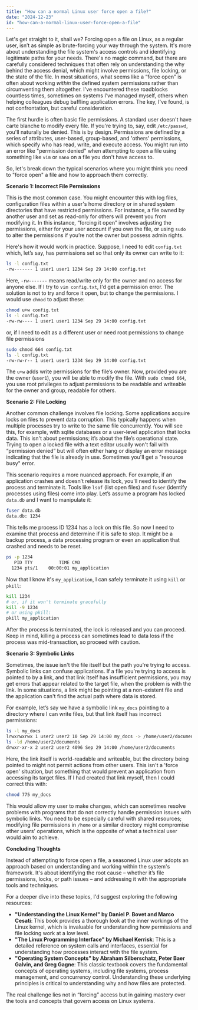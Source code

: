 ```yaml
---
title: "How can a normal Linux user force open a file?"
date: "2024-12-23"
id: "how-can-a-normal-linux-user-force-open-a-file"
---
```


Let's get straight to it, shall we? Forcing open a file on Linux, as a regular user, isn’t as simple as brute-forcing your way through the system. It's more about understanding the file system's access controls and identifying legitimate paths for your needs. There's no magic command, but there are carefully considered techniques that often rely on understanding the why behind the access denial, which might involve permissions, file locking, or the state of the file. In most situations, what seems like a “force open” is often about working *within* the defined system permissions rather than circumventing them altogether. I've encountered these roadblocks countless times, sometimes on systems I’ve managed myself, others when helping colleagues debug baffling application errors. The key, I've found, is not confrontation, but careful consideration.

The first hurdle is often basic file permissions. A standard user doesn't have carte blanche to modify every file. If you're trying to, say, edit `/etc/passwd`, you'll naturally be denied. This is by design. Permissions are defined by a series of attributes, user-based, group-based, and 'others' permissions, which specify who has read, write, and execute access. You might run into an error like "permission denied" when attempting to open a file using something like `vim` or `nano` on a file you don't have access to.

So, let's break down the typical scenarios where you might think you need to "force open" a file and how to approach them correctly.

**Scenario 1: Incorrect File Permissions**

This is the most common case. You might encounter this with log files, configuration files within a user's home directory or in shared system directories that have restricted permissions. For instance, a file owned by another user and set as read-only for others will prevent you from modifying it. In this instance, “forcing it open” involves adjusting the permissions, either for your user account if you own the file, or using `sudo` to alter the permissions if you’re not the owner but possess admin rights.

Here's how it would work in practice. Suppose, I need to edit `config.txt` which, let’s say, has permissions set so that only its owner can write to it:

```bash
ls -l config.txt
-rw------- 1 user1 user1 1234 Sep 29 14:00 config.txt
```

Here, `-rw-------` means read/write only for the owner and no access for anyone else. If I try to `vim config.txt`, I'd get a permission error. The solution is not to try and force it open, but to change the permissions. I would use `chmod` to adjust these:

```bash
chmod u+w config.txt
ls -l config.txt
-rw-rw---- 1 user1 user1 1234 Sep 29 14:00 config.txt
```
or, if I need to edit as a different user or need root permissions to change file permissions

```bash
sudo chmod 664 config.txt
ls -l config.txt
-rw-rw-r-- 1 user1 user1 1234 Sep 29 14:00 config.txt
```

The `u+w` adds write permissions for the file’s owner. Now, provided you are the owner (`user1`), you will be able to modify the file. With `sudo chmod 664`, you use root privileges to adjust permissions to be readable and writeable for the owner and group, readable for others.

**Scenario 2: File Locking**

Another common challenge involves file locking. Some applications acquire locks on files to prevent data corruption. This typically happens when multiple processes try to write to the same file concurrently. You will see this, for example, with sqlite databases or a user-level application that locks data. This isn't about permissions; it’s about the file’s operational state. Trying to open a locked file with a text editor usually won't fail with “permission denied” but will often either hang or display an error message indicating that the file is already in use. Sometimes you'll get a "resource busy" error.

This scenario requires a more nuanced approach. For example, if an application crashes and doesn’t release its lock, you'll need to identify the process and terminate it. Tools like `lsof` (list open files) and `fuser` (identify processes using files) come into play. Let’s assume a program has locked `data.db` and I want to manipulate it:

```bash
fuser data.db
data.db: 1234
```
This tells me process ID 1234 has a lock on this file. So now I need to examine that process and determine if it is safe to stop. It might be a backup process, a data processing program or even an application that crashed and needs to be reset.

```bash
ps -p 1234
   PID TTY          TIME CMD
  1234 pts/1    00:00:01 my_application
```
Now that I know it's `my_application`, I can safely terminate it using `kill` or `pkill`:

```bash
kill 1234
# or, if it won't terminate gracefully
kill -9 1234
# or using pkill:
pkill my_application
```
After the process is terminated, the lock is released and you can proceed. Keep in mind, killing a process can sometimes lead to data loss if the process was mid-transaction, so proceed with caution.

**Scenario 3: Symbolic Links**

Sometimes, the issue isn't the file itself but the path you're trying to access. Symbolic links can confuse applications. If a file you're trying to access is pointed to by a link, and that link itself has insufficient permissions, you may get errors that appear related to the target file, when the problem is with the link. In some situations, a link might be pointing at a non-existent file and the application can't find the actual path where data is stored.

For example, let’s say we have a symbolic link `my_docs` pointing to a directory where I can write files, but that link itself has incorrect permissions:

```bash
ls -l my_docs
lrwxrwxrwx 1 user2 user2 10 Sep 29 14:00 my_docs -> /home/user2/documents
ls -ld /home/user2/documents
drwxr-xr-x 2 user2 user2 4096 Sep 29 14:00 /home/user2/documents
```

Here, the link itself is world-readable and writeable, but the directory being pointed to might not permit actions from other users. This isn't a 'force open' situation, but something that would prevent an application from accessing its target files. If I had created that link myself, then I could correct this with:

```bash
chmod 775 my_docs
```

This would allow my user to make changes, which can sometimes resolve problems with programs that do not correctly handle permission issues with symbolic links. You need to be especially careful with shared resources; modifying file permissions in `/home` or a similar directory might compromise other users' operations, which is the opposite of what a technical user would aim to achieve.

**Concluding Thoughts**

Instead of attempting to force open a file, a seasoned Linux user adopts an approach based on understanding and working within the system's framework. It's about identifying the root cause – whether it’s file permissions, locks, or path issues – and addressing it with the appropriate tools and techniques.

For a deeper dive into these topics, I'd suggest exploring the following resources:

*   **"Understanding the Linux Kernel" by Daniel P. Bovet and Marco Cesati**: This book provides a thorough look at the inner workings of the Linux kernel, which is invaluable for understanding how permissions and file locking work at a low level.
*   **"The Linux Programming Interface" by Michael Kerrisk**: This is a detailed reference on system calls and interfaces, essential for understanding how processes interact with the file system.
*   **"Operating System Concepts" by Abraham Silberschatz, Peter Baer Galvin, and Greg Gagne**: This classic textbook covers the fundamental concepts of operating systems, including file systems, process management, and concurrency control. Understanding these underlying principles is critical to understanding why and how files are protected.

The real challenge lies not in “forcing” access but in gaining mastery over the tools and concepts that govern access on Linux systems.
